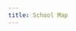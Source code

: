 ```yaml
---
title: School Map
---
```


<div id="map" style="height: 400px;"></div>
<script>
  var map = L.map('map').setView([35.8469, 127.1295], 15);
  L.tileLayer('https://{s}.tile.openstreetmap.org/{z}/{x}/{y}.png', {
  attribution: '&copy; <a href="https://www.openstreetmap.org/copyright">OpenStreetMap</a> contributors'
}).addTo(map);


  L.marker([35.8469, 127.1295]).addTo(map)
    .bindPopup('전북대학교')
    .openPopup();
</script>
<link rel="stylesheet" href="https://unpkg.com/leaflet@1.7.1/dist/leaflet.css" />
<script src="https://unpkg.com/leaflet@1.7.1/dist/leaflet.js"></script>
